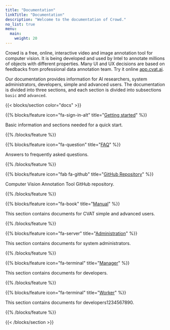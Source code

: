 ```yaml
---
title: "Documentation"
linkTitle: "Documentation"
description: "Welcome to the documentation of Crowd."
no_list: true
menu:
  main:
    weight: 20
---
```


Crowd is a free, online, interactive video and image annotation tool for computer vision.
It is being developed and used by Intel to annotate millions of objects with different properties.
Many UI and UX decisions are based on feedbacks from professional data annotation team.
Try it online [app.cvat.ai](https://app.cvat.ai).

Our documentation provides information for AI researchers, system administrators, developers, simple and advanced users.
The documentation is divided into three sections, and each section is divided into subsections `basic` and `advanced`.

<section id="docs">

{{< blocks/section color="docs" >}}

{{% blocks/feature icon="fa-sign-in-alt" title="[Getting started](/docs/getting_started/)" %}}

Basic information and sections needed for a quick start.

{{% /blocks/feature %}}

{{% blocks/feature icon="fa-question" title="[FAQ](/docs/faq/)" %}}

Answers to frequently asked questions.

{{% /blocks/feature %}}

{{% blocks/feature icon="fab fa-github" title="[GitHub Repository](https://github.com/cvat-ai/cvat)" %}}

Computer Vision Annotation Tool GitHub repository.

{{% /blocks/feature %}}

<!--lint disable maximum-line-length-->

{{% blocks/feature icon="fa-book" title="[Manual](/docs/manual/)" %}}

This section contains documents for CVAT simple and advanced users.

{{% /blocks/feature %}}

{{% blocks/feature icon="fa-server" title="[Administration](/docs/administration/)" %}}

This section contains documents for system administrators.

{{% /blocks/feature %}}

{{% blocks/feature icon="fa-terminal" title="[Manager](/docs/contributing/)" %}}

This section contains documents for developers.

{{% /blocks/feature %}}

{{% blocks/feature icon="fa-terminal" title="[Worker](/docs/contributing/)" %}}

This section contains documents for developers1234567890.

{{% /blocks/feature %}}

{{< /blocks/section >}}

</section>
